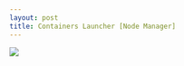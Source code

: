 ```yaml
---
layout: post
title: Containers Launcher [Node Manager]
---
```

![](public/images/hadoop-internals_53306128-fc64-4287-8f9f-4d080a00da8d.png)
